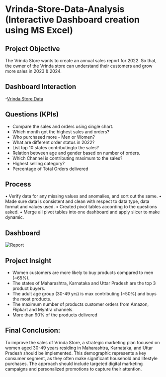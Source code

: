# Vrinda-Store-Data-Analysis (Interactive Dashboard creation using MS Excel)
## Project Objective
The Vrinda Store wants to create an annual sales report for 2022. So that, the owner of the Vrinda store can understand their customers and grow more sales in 2023 & 2024.

## Dashboard Interaction
-<a href=https://github.com/EE4coder/Data-Analysis-Dashboard/blob/main/Vrinda%20Store%20Data%20Analysis.xlsx>Vrinda Store Data</a>

## Questions (KPIs)
- 	Compare the sales and orders using single chart.
- 	Which month got the highest sales and orders?
- 	Who purchased more - Men or Women?
- 	What are different order status in 2022?
- 	List top 10 states contributingto the sales?
- 	Relation between age and gender based on number of orders.
- 	Which Channel is contributing maximum to the sales?
- 	Highest selling category?
- 	Percentage of Total Orders delivered

## Process
•	Verify data for any missing values and anomalies, and sort out the same.
•	Made sure data is consistent and clean with respect to data type, data format and values used.
•	Created pivot tables according to the questions asked.
•	Merge all pivot tables into one dashboard and apply slicer to make dynamic.

## Dashboard

![Report](https://github.com/user-attachments/assets/d087aa5e-2238-4280-b772-ba5e0fdaaca6)

## Project Insight
-	Women customers are more likely to buy products compared to men (~65%).
-	The states of Maharashtra, Karnataka and Uttar Pradesh are the top 3 product buyers.
-	The adult age group (30-49 yrs) is max contributing (~50%) and buys the most products.
-	The maximum number of products customer orders from Amazon, Flipkart and Myntra channels.
-	More than 90% of the products delivered

## Final Conclusion:
To improve the sales of Vrinda Store, a strategic marketing plan focused on women aged 30-49 years residing in Maharashtra, Karnataka, and Uttar Pradesh should be implemented. This demographic represents a key consumer segment, as they often make significant household and lifestyle purchases. The approach should include targeted digital marketing campaigns and personalized promotions to capture their attention.

